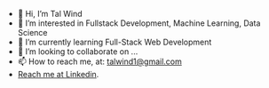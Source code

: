 * 👋 Hi, I’m Tal Wind
* 👀 I’m interested in Fullstack Development, Machine Learning, Data Science 
* 🌱 I’m currently learning Full-Stack Web Development
* 💞️ I’m looking to collaborate on ...
* 📫 How to reach me, at: talwind1@gmail.com
* [Reach me at Linkedin](https://www.linkedin.com/in/tal-wind/).


<!---
Talwind1/Talwind1 is a ✨ special ✨ repository because its `README.md` (this file) appears on your GitHub profile.
You can click the Preview link to take a look at your changes.
--->

